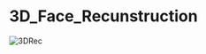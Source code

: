 # 3D_Face_Recunstruction

![3DRec](https://user-images.githubusercontent.com/29463052/212526660-8ce8a556-db00-4e3f-b7e8-dda2a8362fc4.jpg)
